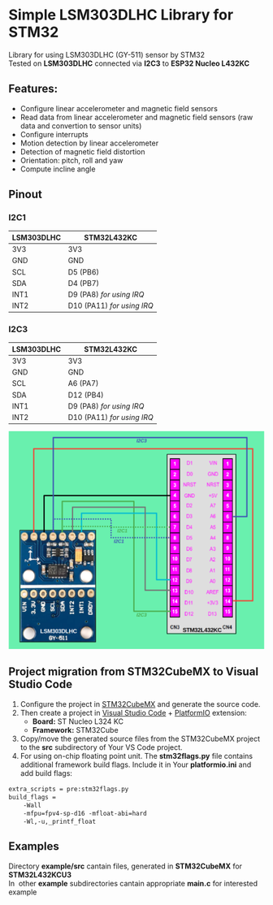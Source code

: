 # Simple LSM303DLHC Library for STM32

Library for using LSM303DLHC (GY-511) sensor by STM32  
Tested on **LSM303DLHC** connected via **I2C3** to **ESP32 Nucleo L432KC**

## Features:

*   Configure linear accelerometer and magnetic field sensors
*   Read data from linear accelerometer and magnetic field sensors (raw data and convertion to sensor units)
*   Configure interrupts
*   Motion detection by linear accelerometer
*   Detection of magnetic field distortion
*   Orientation: pitch, roll and yaw
*   Compute incline angle

## Pinout

### I2C1

| LSM303DLHC | STM32L432KC |
| --- | --- |
| 3V3 | 3V3 |
| GND | GND |
| SCL | D5 (PB6) |
| SDA | D4 (PB7) |
| INT1 | D9 (PA8) _for using IRQ_ |
| INT2 | D10 (PA11) _for using IRQ_ |

### I2C3

| LSM303DLHC | STM32L432KC |
| --- | --- |
| 3V3 | 3V3 |
| GND | GND |
| SCL | A6 (PA7) |
| SDA | D12 (PB4) |
| INT1 | D9 (PA8) _for using IRQ_ |
| INT2 | D10 (PA11) _for using IRQ_ |

![Scheme](./scheme.png)

## Project migration from STM32CubeMX to Visual Studio Code

1.  Configure the project in [STM32CubeMX](https://www.st.com/en/development-tools/stm32cubemx.html) and generate the source code.
2.  Then create a project in [Visual Studio Code](https://code.visualstudio.com/) + [PlatformIO](https://platformio.org/) extension:
    *   **Board:** ST Nucleo L324 KC
    *   **Framework:** STM32Cube
3.  Copy/move the generated source files from the STM32CubeMX project to the **src** subdirectory of Your VS Code project.
4.  For using on-chip floating point unit. The **stm32flags.py** file contains additional framework build flags. Include it in Your **platformio.ini** and add build flags:

```
extra_scripts = pre:stm32flags.py
build_flags =
    -Wall
    -mfpu=fpv4-sp-d16 -mfloat-abi=hard
    -Wl,-u,_printf_float
```

## Examples
Directory **example/src** cantain files, generated in **STM32CubeMX** for **STM32L432KCU3**  
In  other **example** subdirectories cantain appropriate **main.c** for interested example

